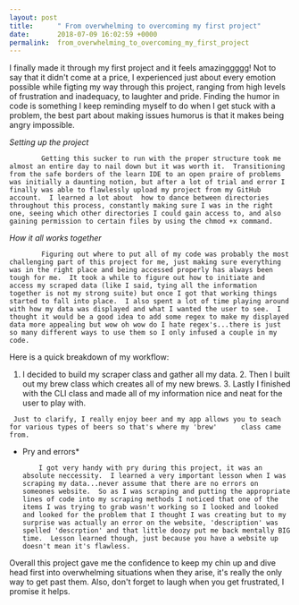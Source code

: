 ```yaml
---
layout: post
title:      " From overwhelming to overcoming my first project"
date:       2018-07-09 16:02:59 +0000
permalink:  from_overwhelming_to_overcoming_my_first_project
---
```



   I finally made it through my first project and it feels amazinggggg!  Not to say that it didn't come at a price, I experienced just about every emotion possible while figting my way through this project, ranging from high levels of frustration and inadequacy, to laughter and pride.  Finding the humor in code is something I keep reminding myself to do when I get stuck with a problem, the best part about making issues humorus is that it makes being angry impossible.  
   
   *Setting up the project*
	    
			Getting this sucker to run with the proper structure took me almost an entire day to nail down but it was worth it.  Transitioning from the safe borders of the learn IDE to an open praire of problems was initially a daunting notion, but after a lot of trial and error I finally was able to flawlessly upload my project from my GitHub account.  I learned a lot about  how to dance between directories throughout this process, constantly making sure I was in the right one, seeing which other directories I could gain access to, and also gaining permission to certain files by using the chmod +x command.
   
   *How it all works together*
	    
			Figuring out where to put all of my code was probably the most challenging part of this project for me, just making sure everything was in the right place and being accessed properly has always been tough for me.  It took a while to figure out how to initiate and access my scraped data (like I said, tying all the information together is not my strong suite) but once I got that working things started to fall into place.  I also spent a lot of time playing around with how my data was displayed and what I wanted the user to see.  I thought it would be a good idea to add some regex to make my displayed data more appealing but wow oh wow do I hate regex's...there is just so many different ways to use them so I only infused a couple in my code.  

   Here is a quick breakdown of my workflow:
   1.  I decided to build my scraper class and gather all my data.
	 2.  Then I built out my brew class which creates all of my new brews.
	 3.  Lastly I finished with the CLI class and made all of my information nice and neat for the user to play with.
	 
	 Just to clarify, I really enjoy beer and my app allows you to seach for various types of beers so that's where my 'brew'      class came from.
			
   * Pry and errors*
       
			 I got very handy with pry during this project, it was an absolute neccessity.  I learned a very important lesson when I was scraping my data...never assume that there are no errors on someones website.  So as I was scraping and putting the appropriate lines of code into my scraping methods I noticed that one of the items I was trying to grab wasn't working so I looked and looked and looked for the problem that I thought I was creating but to my surprise was actually an error on the website, 'description' was spelled 'descrption' and that little doozy put me back mentally BIG time.  Lesson learned though, just because you have a website up doesn't mean it's flawless.
			 
   Overall this project gave me the confidence to keep my chin up and dive head first into overwhelming situations  when they arise, it's really the only way to get past them.  Also, don't forget to laugh when you get frustrated, I promise it helps.     
